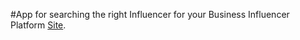 #App for searching the right Influencer for your Business
Influencer Platform [Site](https://tod-dev.github.io/landingPageInfluencerPlatform/Home).
